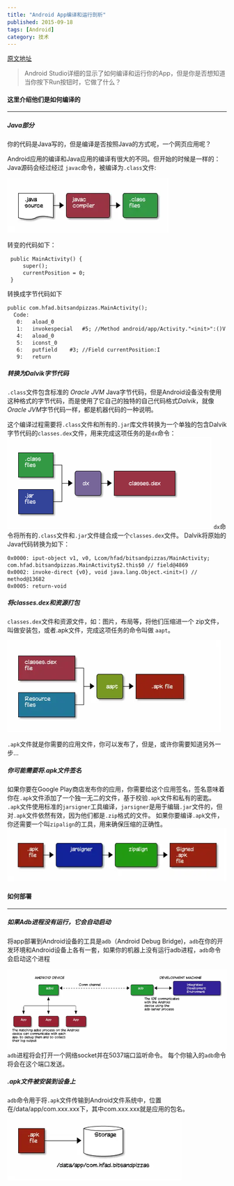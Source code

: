 ```yaml
---
title: "Android App编译和运行剖析"
published: 2015-09-18
tags: [Android]
category: 技术
---
```



[原文地址](https://github.com/dogriffiths/HeadFirstAndroid/wiki/How-Android-Apps-are-Built-and-Run)
> Android Studio详细的显示了如何编译和运行你的App，但是你是否想知道当你按下Run按钮时，它做了什么？

#### 这里介绍他们是如何编译的

----

##### Java部分

你的代码是Java写的，但是编译是否按照Java的方式呢，一个网页应用呢？

Android应用的编译和Java应用的编译有很大的不同。但开始的时候是一样的：Java源码会经过经过 `javac`命令，被编译为`.class`文件:

![](./image_0.png)

转变的代码如下：

     public MainActivity() { 
         super();
         currentPosition = 0;
     }
转换成字节代码如下

    public com.hfad.bitsandpizzas.MainActivity();
      Code:
       0:	aload_0
       1:	invokespecial	#5; //Method android/app/Activity."<init>":()V
       4:	aload_0
       5:	iconst_0
       6:	putfield	#3; //Field currentPosition:I
       9:	return

##### 转换为Dalvik字节代码

`.class`文件包含标准的 *Oracle JVM* Java字节代码，但是Android设备没有使用这种格式的字节代码，而是使用了它自己的独特的自己代码格式*Dalvik*，就像*Oracle JVM*字节代码一样，都是机器代码的一种说明。

这个编译过程需要将`.class`文件和所有的`.jar`库文件转换为一个单独的包含Dalvik字节代码的`classes.dex`文件，用来完成这项任务的是`dx`命令：![](./image_1.png)
`dx`命令将所有的`.class`文件和`.jar`文件缝合成一个`classes.dex`文件。
Dalvik将原始的Java代码转换为如下：

    0x0000: iput-object v1, v0, Lcom/hfad/bitsandpizzas/MainActivity; com.hfad.bitsandpizzas.MainActivity$2.this$0 // field@4869
    0x0002: invoke-direct {v0}, void java.lang.Object.<init>() // method@13682
    0x0005: return-void

##### 将classes.dex和资源打包

`classes.dex`文件和资源文件，如：图片，布局等，将他们压缩进一个 zip文件，叫做安装包，或者.apk文件，完成这项任务的命令叫做 `aapt`。

![](./image_2.png)

`.apk`文件就是你需要的应用文件，你可以发布了，但是，或许你需要知道另外一步...

##### 你可能需要将.apk文件签名

如果你要在Google Play商店发布你的应用，你需要给这个应用签名，签名意味着你在`.apk`文件添加了一个独一无二的文件，基于校验`.apk`文件和私有的密匙。
`.apk`文件使用标准的`jarsigner`工具编译，`jarsigner`是用于编辑`.jar`文件的，但对`.apk`文件依然有效，因为他们都是`.zip`格式的文件。
如果你要编译`.apk`文件，你还需要一个叫`zipalign`的工具，用来确保压缩的正确性。
![](./image_3.png)

#### 如何部署

----
##### 如果Adb进程没有运行，它会自动启动

将app部署到Android设备的工具是`adb`（Android Debug Bridge)，`adb`在你的开发环境和Android设备上各有一套，如果你的机器上没有运行adb进程，`adb`命令会启动这个进程

![](./image_4.png)
`adb`进程将会打开一个网络socket并在5037端口监听命令。
每个你输入的`adb`命令将会在这个端口发送。

##### .apk文件被安装到设备上

`adb`命令用于将`.apk`文件传输到Android文件系统中，位置在/data/app/com.xxx.xxx下，其中com.xxx.xxx就是应用的包名。
![](./image_5.png)